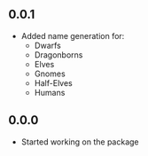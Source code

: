 ## 0.0.1

- Added name generation for:
    - Dwarfs
    - Dragonborns
    - Elves
    - Gnomes
    - Half-Elves
    - Humans

## 0.0.0

- Started working on the package 
